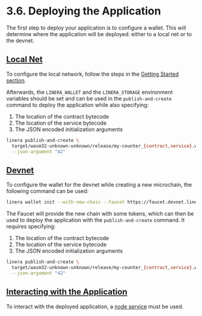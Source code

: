# 3.6. Deploying the Application

The first step to deploy your application is to configure a wallet. This will determine where the application will be deployed: either to a local net or to the devnet.

## [Local Net](https://linera.dev/sdk/deploy.html#local-net)

To configure the local network, follow the steps in the [Getting Started section](https://linera.dev/getting_started/hello_linera.html#using-the-initial-test-wallet).

Afterwards, the `LINERA_WALLET` and the `LINERA_STORAGE` environment variables should be set and can be used in the `publish-and-create` command to deploy the application while also specifying:

1. The location of the contract bytecode
2. The location of the service bytecode
3. The JSON encoded initialization arguments

```bash
linera publish-and-create \
  target/wasm32-unknown-unknown/release/my-counter_{contract,service}.wasm \
  --json-argument "42"
```

## [Devnet](https://linera.dev/sdk/deploy.html#devnet)

To configure the wallet for the devnet while creating a new microchain, the following command can be used:

```bash
linera wallet init --with-new-chain --faucet https://faucet.devnet.linera.net
```

The Faucet will provide the new chain with some tokens, which can then be used to deploy the application with the `publish-and-create` command. It requires specifying:

1. The location of the contract bytecode
2. The location of the service bytecode
3. The JSON encoded initialization arguments

```bash
linera publish-and-create \
  target/wasm32-unknown-unknown/release/my-counter_{contract,service}.wasm \
  --json-argument "42"
```

## [Interacting with the Application](https://linera.dev/sdk/deploy.html#interacting-with-the-application)

To interact with the deployed application, a [node service](https://linera.dev/core_concepts/node_service.html) must be used.